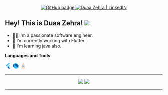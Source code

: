
<p align="center">
  <a href="https://github.com/duaazehra43n">
    <img src="https://img.shields.io/github/followers/duaazehra43?label=GitHub&logo=GitHub&style=for-the-badge" alt="GitHub badge" />
  </a>

  <a href="www.linkedin.com/in/duaa-zehraa" >
   <img alt="Duaa Zehra | LinkedIN"  src="https://img.shields.io/badge/linkedin-%230077B5.svg?&style=for-the-badge&logo=linkedin&logoColor=white" />
</a>

</p>

## Hey! This is Duaa Zehra! <img src="https://raw.githubusercontent.com/MartinHeinz/MartinHeinz/master/wave.gif" width="30px">

- ✍🏻 I'm a passionate software engineer.
- 🔭 I’m currently working with Flutter.
- 💬 I'm learning java also.



**Languages and Tools:**  

<code><img height="20" src="https://raw.githubusercontent.com/github/explore/80688e429a7d4ef2fca1e82350fe8e3517d3494d/topics/flutter/flutter.png"></code>
<code><img height="20" src="https://raw.githubusercontent.com/github/explore/80688e429a7d4ef2fca1e82350fe8e3517d3494d/topics/dart/dart.png"></code>
<code><img height="20" src="https://raw.githubusercontent.com/github/explore/80688e429a7d4ef2fca1e82350fe8e3517d3494d/topics/java/java.png"></code> 

<hr>

<p align="center">
  <img width="400px" src="https://github-readme-stats.vercel.app/api?username=duaazehra43&show_icons=true&theme=tokyonight&hide_border=true&bg_color=1F222E" />
  <img width="400px" src="https://github-readme-streak-stats.herokuapp.com?user=duaazehra43&theme=gotham&hide_border=true&fire=C77800&ring=DD910B&background=1F222E" />
</p>

  
<hr>

<div align="center">
  
  

  

</div>

